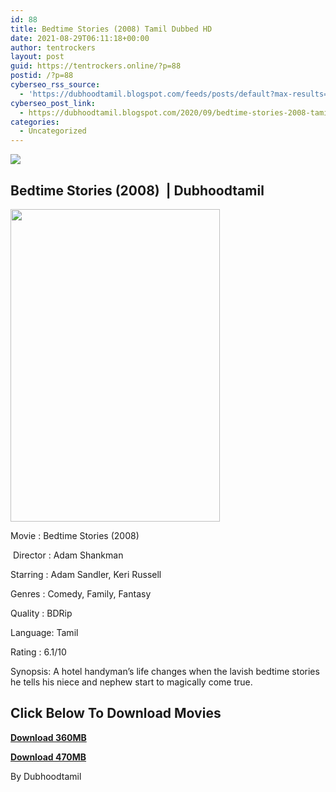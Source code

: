 ```yaml
---
id: 88
title: Bedtime Stories (2008) Tamil Dubbed HD
date: 2021-08-29T06:11:18+00:00
author: tentrockers
layout: post
guid: https://tentrockers.online/?p=88
postid: /?p=88
cyberseo_rss_source:
  - 'https://dubhoodtamil.blogspot.com/feeds/posts/default?max-results=150&start-index=151'
cyberseo_post_link:
  - https://dubhoodtamil.blogspot.com/2020/09/bedtime-stories-2008-tamil-dubbed-hd.html
categories:
  - Uncategorized
---
```

<div class="media_block">
  <img src="https://1.bp.blogspot.com/-1UL8sEweloo/X1Sf62dG8hI/AAAAAAAACT0/2h2enWmTpx86sm7iF_-Gv9SR-AQBP82ggCNcBGAsYHQ/s72-w335-h500-c/5dad1ba9b891b9a5f68ef58f3ad4fdd8.jpg" class="media_thumbnail" />
</div>

## Bedtime Stories (2008)&nbsp; | Dubhoodtamil

<div class="separator">
  <a href="https://1.bp.blogspot.com/-1UL8sEweloo/X1Sf62dG8hI/AAAAAAAACT0/2h2enWmTpx86sm7iF_-Gv9SR-AQBP82ggCNcBGAsYHQ/s1593/5dad1ba9b891b9a5f68ef58f3ad4fdd8.jpg" imageanchor="1"><img loading="lazy" border="0" data-original-height="1593" data-original-width="1070" height="500" src="https://1.bp.blogspot.com/-1UL8sEweloo/X1Sf62dG8hI/AAAAAAAACT0/2h2enWmTpx86sm7iF_-Gv9SR-AQBP82ggCNcBGAsYHQ/w335-h500/5dad1ba9b891b9a5f68ef58f3ad4fdd8.jpg" width="335" /></a>
</div>

Movie	<span></span>:	<span></span>Bedtime Stories (2008)

&nbsp;Director	<span></span>:	<span></span>Adam Shankman&nbsp;

Starring	<span></span>:	<span></span>Adam Sandler, Keri Russell&nbsp;

Genres	<span></span>:	<span></span>Comedy, Family, Fantasy&nbsp;

Quality	<span></span>:	<span></span>BDRip&nbsp;

Language:	<span></span>Tamil&nbsp;

Rating	<span></span>:	<span></span>6.1/10

Synopsis: A hotel handyman&#8217;s life changes when the lavish bedtime stories he tells his niece and nephew start to magically come true.

## **<span>Click Below To Download Movies</span>**

**<span><a href="https://oncehelp.com/bedtime-stories-1" target="_blank" rel="noopener">Download 360MB</a></span>**

**<span><a href="https://oncehelp.com/bedtime-stories-2" target="_blank" rel="noopener">Download 470MB</a></span>**

By Dubhoodtamil